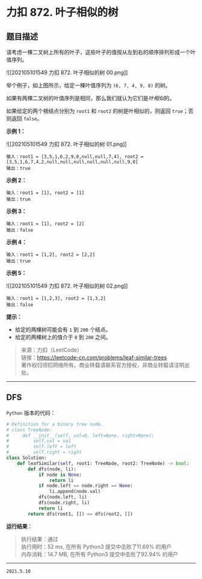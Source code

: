 # 力扣 872. 叶子相似的树

## 题目描述

请考虑一棵二叉树上所有的叶子，这些叶子的值按从左到右的顺序排列形成一个叶值序列。

![[202105101549 力扣 872. 叶子相似的树 00.png]]

举个例子，如上图所示，给定一棵叶值序列为 `(6, 7, 4, 9, 8)` 的树。

如果有两棵二叉树的叶值序列是相同，那么我们就认为它们是*叶相似*的。

如果给定的两个根结点分别为 `root1` 和 `root2` 的树是叶相似的，则返回 `true`；否则返回 `false`。

**示例 1：**

![[202105101549 力扣 872. 叶子相似的树 01.png]]

```text
输入：root1 = [3,5,1,6,2,9,8,null,null,7,4], root2 = [3,5,1,6,7,4,2,null,null,null,null,null,null,9,8]
输出：true
```

**示例 2：**

```text
输入：root1 = [1], root2 = [1]
输出：true
```

**示例 3：**

```text
输入：root1 = [1], root2 = [2]
输出：false
```

**示例 4：**

```text
输入：root1 = [1,2], root2 = [2,2]
输出：true
```

**示例 5：**

![[202105101549 力扣 872. 叶子相似的树 02.png]]

```text
输入：root1 = [1,2,3], root2 = [1,3,2]
输出：false
```

**提示：**

- 给定的两棵树可能会有 `1` 到 `200` 个结点。
- 给定的两棵树上的值介于 `0` 到 `200` 之间。

> 来源：力扣（LeetCode）  
> 链接：<https://leetcode-cn.com/problems/leaf-similar-trees>  
> 著作权归领扣网络所有。商业转载请联系官方授权，非商业转载请注明出处。

---

## DFS

`Python` 版本的代码：

```python
# Definition for a binary tree node.
# class TreeNode:
#     def __init__(self, val=0, left=None, right=None):
#         self.val = val
#         self.left = left
#         self.right = right
class Solution:
    def leafSimilar(self, root1: TreeNode, root2: TreeNode) -> bool:
        def dfs(node, li):
            if node is None:
                return li
            if node.left == node.right == None:
                li.append(node.val)
            dfs(node.left, li)
            dfs(node.right, li)
            return li
        return dfs(root1, []) == dfs(root2, [])

```

**运行结果**：

> 执行结果：通过  
> 执行用时：52 ms, 在所有 Python3 提交中击败了11.69% 的用户  
> 内存消耗：14.7 MB, 在所有 Python3 提交中击败了92.94% 的用户

---

`2021.5.10`
